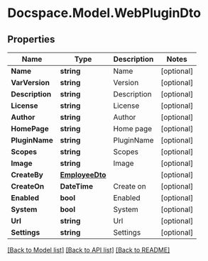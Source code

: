 # Docspace.Model.WebPluginDto

## Properties

Name | Type | Description | Notes
------------ | ------------- | ------------- | -------------
**Name** | **string** | Name | [optional] 
**VarVersion** | **string** | Version | [optional] 
**Description** | **string** | Description | [optional] 
**License** | **string** | License | [optional] 
**Author** | **string** | Author | [optional] 
**HomePage** | **string** | Home page | [optional] 
**PluginName** | **string** | PluginName | [optional] 
**Scopes** | **string** | Scopes | [optional] 
**Image** | **string** | Image | [optional] 
**CreateBy** | [**EmployeeDto**](EmployeeDto.md) |  | [optional] 
**CreateOn** | **DateTime** | Create on | [optional] 
**Enabled** | **bool** | Enabled | [optional] 
**System** | **bool** | System | [optional] 
**Url** | **string** | Url | [optional] 
**Settings** | **string** | Settings | [optional] 

[[Back to Model list]](../README.md#documentation-for-models) [[Back to API list]](../README.md#documentation-for-api-endpoints) [[Back to README]](../README.md)

